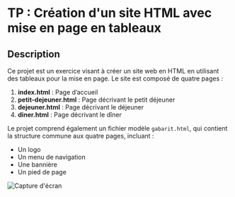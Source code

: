 # TP : Création d'un site HTML avec mise en page en tableaux
## Description
Ce projet est un exercice visant à créer un site web en HTML en utilisant des tableaux pour la mise en page. Le site est composé de quatre pages :

1. **index.html** : Page d’accueil
2. **petit-dejeuner.html** : Page décrivant le petit déjeuner
3. **dejeuner.html** : Page décrivant le déjeuner
4. **diner.html** : Page décrivant le dîner

Le projet comprend également un fichier modèle `gabarit.html`, qui contient la structure commune aux quatre pages, incluant :
- Un logo
- Un menu de navigation
- Une bannière
- Un pied de page

![Capture d'écran](./screenshots/Capture_d'écran_2025-02-20_230901.png)